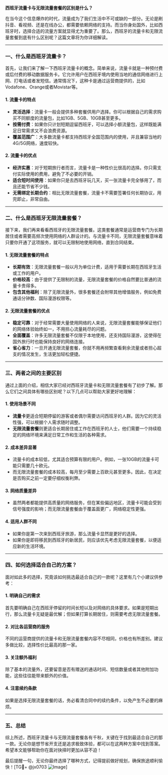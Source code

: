 **西班牙流量卡与无限流量套餐的区别是什么？**

在当今这个信息爆炸的时代，流量成为了我们生活中不可或缺的一部分。无论是刷抖音、看视频、还是在线办公，都需要依赖网络的支持。而当你身处国外，比如西班牙时，选择合适的流量方案就显得尤为重要了。那么，西班牙的流量卡和无限流量套餐到底有什么区别呢？这篇文章将为你详细解读。

---

### 一、什么是西班牙流量卡？

首先，让我们来了解一下西班牙流量卡的概念。简单来说，流量卡就是一种预付费或后付费的移动数据服务卡。它允许用户在西班牙境内使用当地的通信网络进行上网、打电话或者发短信。通常情况下，这种卡是通过运营商提供的，比如Vodafone、Orange或者Movistar等。

#### **1. 流量卡的特点**
- **灵活选择**：流量卡一般会提供多种套餐供用户选择。你可以根据自己的需求购买不同额度的流量包，比如1GB、5GB、10GB甚至更多。
- **按需付费**：如果你只计划短期逗留西班牙，可以选择小额流量包，这样既能满足日常需求又不会浪费资源。
- **覆盖范围广**：大多数流量卡都支持西班牙全国范围内的使用，并且兼容当地的4G/5G网络，速度较快。

#### **2. 流量卡的优点**
- **经济实惠**：对于短期旅行者而言，流量卡是一种性价比很高的选择。你只需支付实际使用的费用，避免了不必要的开销。
- **适合短时间使用**：如果你只是去西班牙玩几天，买一张流量卡完全够用了，而且还能节省不少钱。
- **无需绑定长期合约**：相比无限流量套餐，流量卡不需要签署任何长期协议，用完即止，非常自由。

---

### 二、什么是西班牙无限流量套餐？

接下来，我们再来看看西班牙的无限流量套餐。这类套餐通常是运营商专门为长期居住或者需要高频次使用网络的人群设计的。与流量卡不同，无限流量套餐意味着只要你开通了这项服务，就可以无限制地使用网络，直到合同结束。

#### **1. 无限流量套餐的特点**
- **长期有效**：无限流量套餐一般以月为单位计费，适用于需要长期在西班牙生活或工作的用户。
- **价格较高**：由于提供了无限制的流量，无限流量套餐的价格自然要比普通的流量卡贵得多。
- **包含其他福利**：除了无限流量外，很多套餐还会附带其他增值服务，例如免费通话分钟数、国际漫游权限等。

#### **2. 无限流量套餐的优点**
- **稳定可靠**：对于经常需要大量使用网络的人来说，无限流量套餐能够保证他们的网络体验始终如一，不用担心流量耗尽的问题。
- **全面覆盖**：许多无限流量套餐不仅限于本地使用，还支持国际漫游，这使得在国外旅行时也能保持良好的网络连接。
- **省心省力**：一旦开通无限流量套餐，你就不用再频繁查看剩余流量或者担心超支的情况发生，生活更加轻松便捷。

---

### 三、两者之间的主要区别

通过上面的介绍，相信大家已经对西班牙流量卡和无限流量套餐有了初步了解。那么它们之间具体有哪些区别呢？以下几点可以帮助大家更好地理解：

#### **1. 使用场景不同**
- **流量卡**更适合短期停留的游客或者偶尔需要访问西班牙的人群。因为它的灵活性强，可以根据个人需求随时调整。
- **无限流量套餐**则更适合长期居住或工作在西班牙的人士，他们需要一个持续稳定的网络环境来满足日常工作和生活的各种需求。

#### **2. 成本差异显著**
- 流量卡的成本较低，尤其适合预算有限的用户。例如，一张10GB的流量卡可能只需要几十欧元。
- 而无限流量套餐的成本较高，每月至少需要上百欧元甚至更多。因此，在决定是否购买之前一定要仔细权衡利弊。

#### **3. 网络质量差异**
- 虽然两者都能提供高质量的网络服务，但在某些偏远地区，流量卡可能会受到信号强度的影响；而无限流量套餐由于覆盖面更广，网络稳定性更强。
  
#### **4. 适用人群不同**
- 如果你是第一次来到西班牙旅游，那么流量卡显然是更好的选择。
- 如果你是即将移民到西班牙的新居民，则应该优先考虑无限流量套餐，以便适应新的生活环境。

---

### 四、如何选择适合自己的方案？

面对如此多的选择，究竟该如何挑选最适合自己的一款呢？这里有几个小建议供参考：

#### **1. 明确自己的需求**
首先要明确自己在西班牙停留的时间长短以及对网络的具体要求。如果是短期出行，那么流量卡无疑是最优解；但如果打算长期居住，则需要考虑无限流量套餐。

#### **2. 对比各运营商的服务**
不同的运营商提供的流量卡和无限流量套餐内容不尽相同，价格也有所差别。建议多做比较，选择性价比最高的那一家。

#### **3. 关注额外福利**
除了基本的流量外，还要留意是否有赠送的通话时间、短信数量或者其他附加功能，这些往往能带来额外的价值。

#### **4. 注意续约条款**
如果是选择无限流量套餐的话，务必看清合同中的续约条件，以免产生不必要的麻烦。

---

### 五、总结

综上所述，西班牙流量卡与无限流量套餐各有千秋，关键在于找到最适合自己的那一款。无论你是想节省开支还是追求极致体验，都可以在这两种方案中找到答案。希望本文能够帮助你在面对抉择时更加从容不迫！

最后提醒一句，无论你最终选择了哪种方式，记得提前做好规划，确保旅途顺利愉快！[TG💪+ @jx0703 ![Image](https://github.com/user-attachments/assets/dbca1d08-cadb-493c-b0ec-ad6f7a83f270)]